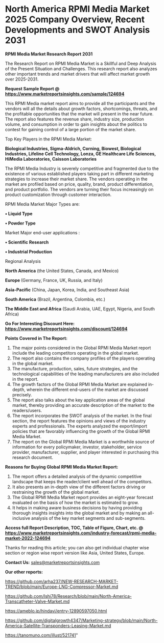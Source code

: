 # North America RPMI Media Market 2025 Company Overview, Recent Developments and SWOT Analysis 2031

<strong>RPMI Media Market Research Report 2031</strong>

The Research Report on RPMI Media Market is a Skillful and Deep Analysis of the Present Situation and Challenges. This research report also analyzes other important trends and market drivers that will affect market growth over 2025-2031.

<strong>Request Sample Report @ <a href=https://www.marketreportsinsights.com/sample/124694>https://www.marketreportsinsights.com/sample/124694</a></strong>

This RPMI Media market report aims to provide all the participants and the vendors will all the details about growth factors, shortcomings, threats, and the profitable opportunities that the market will present in the near future. The report also features the revenue share, industry size, production volume, and consumption in order to gain insights about the politics to contest for gaining control of a large portion of the market share.

Top Key Players in the RPMI Media Market:

<strong>Biological Industries, Sigma-Aldrich, Corning, Biowest, Biological Industries, Lifeline Cell Technology, Lonza, GE Healthcare Life Sciences, HiMedia Laboratories, Caisson Laboratories</strong>

The RPMI Media Industry is severely competitive and fragmented due to the existence of various established players taking part in different marketing strategies to increase their market share. The vendors operating in the market are profiled based on price, quality, brand, product differentiation, and product portfolio. The vendors are turning their focus increasingly on product customization through customer interaction.

RPMI Media Market Major Types are:

<strong>• Liquid Type

• Powder Type</strong>

Market Major end-user applications :

<strong>• Scientific Research

• Industrial Production</strong>

Regional Analysis

</u><strong><b>North America</b></strong> (the United States, Canada, and Mexico)

<strong><b>Europe </b></strong>(Germany, France, UK, Russia, and Italy)

<strong><b>Asia-Pacific</b></strong> (China, Japan, Korea, India, and Southeast Asia)

<strong><b>South America</b></strong> (Brazil, Argentina, Colombia, etc.)

<strong><b>The Middle East and Africa</b></strong> (Saudi Arabia, UAE, Egypt, Nigeria, and South Africa)

<strong>Go For Interesting Discount Here: <a href=https://www.marketreportsinsights.com/discount/124694>https://www.marketreportsinsights.com/discount/124694</a></strong>

<strong>Points Covered in The Report:</strong>
<ol>
  <li>The major points considered in the Global RPMI Media Market report include the leading competitors operating in the global market.</li>
  <li>The report also contains the company profiles of the players operating in the global market.</li>
  <li>The manufacture, production, sales, future strategies, and the technological capabilities of the leading manufacturers are also included in the report.</li>
  <li>The growth factors of the Global RPMI Media Market are explained in-depth, wherein the different end-users of the market are discussed precisely.</li>
  <li>The report also talks about the key application areas of the global market, thereby providing an accurate description of the market to the readers/users.</li>
  <li>The report incorporates the SWOT analysis of the market. In the final section, the report features the opinions and views of the industry experts and professionals. The experts analyzed the export/import policies that are favorably influencing the growth of the Global RPMI Media Market.</li>
  <li>The report on the Global RPMI Media Market is a worthwhile source of information for every policymaker, investor, stakeholder, service provider, manufacturer, supplier, and player interested in purchasing this research document.</li>
</ol>
<strong>Reasons for Buying Global RPMI Media Market Report:</strong>

<ol>
  <li>The report offers a detailed analysis of the dynamic competitive landscape that keeps the reader/client well ahead of the competitors.</li>
  <li>It also presents an in-depth view of the different factors driving or restraining the growth of the global market.</li>
  <li>The Global RPMI Media Market report provides an eight-year forecast evaluated on the basis of how the market is estimated to grow.</li>
  <li>It helps in making aware business decisions by having providing thorough insights insights into the global market and by making an all-inclusive analysis of the key market segments and sub-segments.</li>
</ol>
<strong>Access full Report Description, TOC, Table of Figure, Chart, etc. @ <a href=https://www.marketreportsinsights.com/industry-forecast/rpmi-media-market-2022-124694>https://www.marketreportsinsights.com/industry-forecast/rpmi-media-market-2022-124694</a></strong>


Thanks for reading this article; you can also get individual chapter wise section or region wise report version like Asia, United States, Europe.

<strong>Contact Us:</strong>
sales@marketreportsinsights.com

<strong>Our other reports:</strong>

<a href=https://github.com/arha237/NEW-RESEARCH-MARKET-TREND/blob/main/Europe-LNG-Compressor-Market.md>https://github.com/arha237/NEW-RESEARCH-MARKET-TREND/blob/main/Europe-LNG-Compressor-Market.md</a>

<a href=https://github.com/Ishi78/Research/blob/main/North-America-Transcatheter-Valve-Market.md>https://github.com/Ishi78/Research/blob/main/North-America-Transcatheter-Valve-Market.md</a>

<a href=https://ameblo.jp/hindavi/entry-12890597050.html>https://ameblo.jp/hindavi/entry-12890597050.html</a>

<a href=https://github.com/digitalgrowth4347/Marketing-strategy/blob/main/North-America-Satellite-Transponders-Leasing-Market.md>https://github.com/digitalgrowth4347/Marketing-strategy/blob/main/North-America-Satellite-Transponders-Leasing-Market.md</a>

<a href=https://tanomuno.com/illust/521741>https://tanomuno.com/illust/521741</a>"
